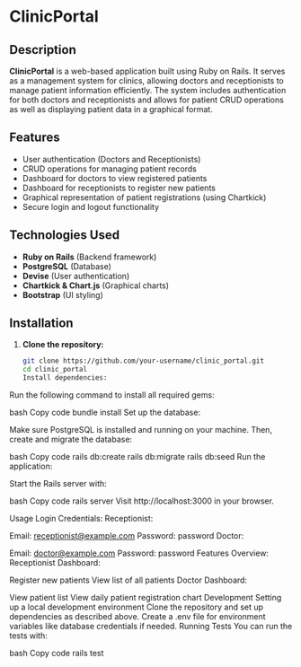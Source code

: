 # ClinicPortal

## Description

**ClinicPortal** is a web-based application built using Ruby on Rails. It serves as a management system for clinics, allowing doctors and receptionists to manage patient information efficiently. The system includes authentication for both doctors and receptionists and allows for patient CRUD operations as well as displaying patient data in a graphical format.

## Features

- User authentication (Doctors and Receptionists)
- CRUD operations for managing patient records
- Dashboard for doctors to view registered patients
- Dashboard for receptionists to register new patients
- Graphical representation of patient registrations (using Chartkick)
- Secure login and logout functionality

## Technologies Used

- **Ruby on Rails** (Backend framework)
- **PostgreSQL** (Database)
- **Devise** (User authentication)
- **Chartkick & Chart.js** (Graphical charts)
- **Bootstrap** (UI styling)

## Installation

1. **Clone the repository:**

   ```bash
   git clone https://github.com/your-username/clinic_portal.git
   cd clinic_portal
   Install dependencies:
   ```

Run the following command to install all required gems:

bash
Copy code
bundle install
Set up the database:

Make sure PostgreSQL is installed and running on your machine. Then, create and migrate the database:

bash
Copy code
rails db:create
rails db:migrate
rails db:seed
Run the application:

Start the Rails server with:

bash
Copy code
rails server
Visit http://localhost:3000 in your browser.

Usage
Login Credentials:
Receptionist:

Email: receptionist@example.com
Password: password
Doctor:

Email: doctor@example.com
Password: password
Features Overview:
Receptionist Dashboard:

Register new patients
View list of all patients
Doctor Dashboard:

View patient list
View daily patient registration chart
Development
Setting up a local development environment
Clone the repository and set up dependencies as described above.
Create a .env file for environment variables like database credentials if needed.
Running Tests
You can run the tests with:

bash
Copy code
rails test
